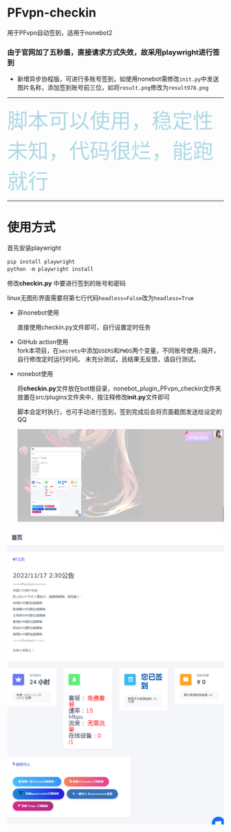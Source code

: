 # PFvpn-checkin
用于PFvpn自动签到，适用于nonebot2

### 由于官网加了五秒盾，直接请求方式失效，故采用playwright进行签到

- 新增异步协程版，可进行多账号签到，如使用nonebot需修改`init.py`中发送图片名称，添加签到账号前三位，如将`result.png`修改为`result978.png`

------

<font size="30" color="lightblue">脚本可以使用，稳定性未知，代码很烂，能跑就行</font>

------

# 使用方式

首先安装playwright

```python
pip install playwright
python -m playwright install
```

修改**checkin.py** 中要进行签到的账号和密码

linux无图形界面需要将第七行代码`headless=False`改为`headless=True` 

- 非nonebot使用  

  直接使用checkin.py文件即可，自行设置定时任务


- GitHub action使用  
  fork本项目，在`secrets`中添加`USERS`和`PWDS`两个变量，不同账号使用`;`隔开，自行修改定时运行时间。
  未充分测试，且结果无反馈，请自行测试。

- nonebot使用

  将**checkin.py**文件放在bot根目录，nonebot_plugin_PFvpn_checkin文件夹放置在src/plugins文件夹中，按注释修改**init.py**文件即可

  脚本会定时执行，也可手动进行签到，签到完成后会将页面截图发送给设定的QQ

  ![截图](截图.png)

![网页截图](网页截图.png)
